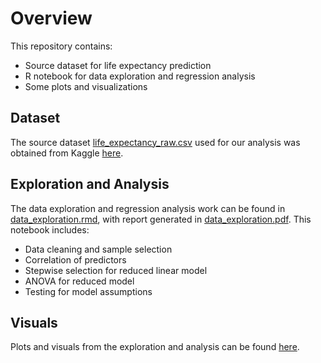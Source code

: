 # Overview

This repository contains:  

- Source dataset for life expectancy prediction
- R notebook for data exploration and regression analysis 
- Some plots and visualizations

## Dataset

The source dataset [life_expectancy_raw.csv](data/life_expectancy_raw.csv) used for our analysis was obtained from Kaggle [here](https://www.kaggle.com/kumarajarshi/life-expectancy-who).

## Exploration and Analysis

The data exploration and regression analysis work can be found in [data_exploration.rmd](data_exploration.rmd), with report generated in [data_exploration.pdf](data_exploration.pdf). This notebook includes:  

- Data cleaning and sample selection
- Correlation of predictors
- Stepwise selection for reduced linear model
- ANOVA for reduced model
- Testing for model assumptions

## Visuals

Plots and visuals from the exploration and analysis can be found [here](visuals).